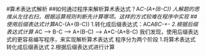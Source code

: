 #算术表达式解析
##如何通过程序来解析算术表达式？A*C-(A+(B-C))
    人解题的思维从左往右扫，根据运算规则判断先计算哪项。这样的方式较难在程序中实现
##使用后缀表达式计算A*C-(A+(B-C))
    1.转化成后缀表达式：AC*ABC-+-
    2.根据后缀表达式计算 A*C --> B-C --> A+(B-C) --> A*C-(A+B-C)
   我们发现，使用后缀表达式的更容易编写程序，来实现解析算术表达式
   程序分为两个阶段 1.将算术表达式转化成后缀表达式 2.根据后缀表达式进行计算
   
   

